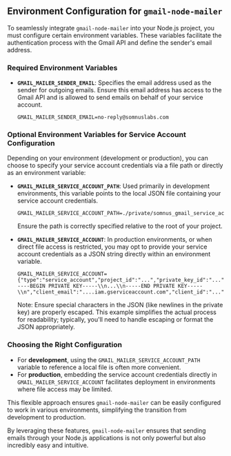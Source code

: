 
## Environment Configuration for `gmail-node-mailer`

To seamlessly integrate `gmail-node-mailer` into your Node.js project, you must configure certain environment variables. These variables facilitate the authentication process with the Gmail API and define the sender's email address.

### Required Environment Variables

- **`GMAIL_MAILER_SENDER_EMAIL`**: Specifies the email address used as the sender for outgoing emails. Ensure this email address has access to the Gmail API and is allowed to send emails on behalf of your service account.

    ```plaintext
    GMAIL_MAILER_SENDER_EMAIL=no-reply@somnuslabs.com
    ```

### Optional Environment Variables for Service Account Configuration

Depending on your environment (development or production), you can choose to specify your service account credentials via a file path or directly as an environment variable:

- **`GMAIL_MAILER_SERVICE_ACCOUNT_PATH`**: Used primarily in development environments, this variable points to the local JSON file containing your service account credentials.

    ```plaintext
    GMAIL_MAILER_SERVICE_ACCOUNT_PATH=./private/somnus_gmail_service_account.json
    ```

    Ensure the path is correctly specified relative to the root of your project.

- **`GMAIL_MAILER_SERVICE_ACCOUNT`**: In production environments, or when direct file access is restricted, you may opt to provide your service account credentials as a JSON string directly within an environment variable.

    ```plaintext
    GMAIL_MAILER_SERVICE_ACCOUNT={"type":"service_account","project_id":"...","private_key_id":"...","private_key":"-----BEGIN PRIVATE KEY-----\\n...\\n-----END PRIVATE KEY-----\\n","client_email":"....iam.gserviceaccount.com","client_id":"...","auth_uri":"...","token_uri":"...","auth_provider_x509_cert_url":"...","client_x509_cert_url":"...","universe_domain":"googleapis.com"}

    ```

    Note: Ensure special characters in the JSON (like newlines in the private key) are properly escaped. This example simplifies the actual process for readability; typically, you'll need to handle escaping or format the JSON appropriately.

### Choosing the Right Configuration

- For **development**, using the `GMAIL_MAILER_SERVICE_ACCOUNT_PATH` variable to reference a local file is often more convenient.
- For **production**, embedding the service account credentials directly in `GMAIL_MAILER_SERVICE_ACCOUNT` facilitates deployment in environments where file access may be limited.

This flexible approach ensures `gmail-node-mailer` can be easily configured to work in various environments, simplifying the transition from development to production.

By leveraging these features, `gmail-node-mailer` ensures that sending emails through your Node.js applications is not only powerful but also incredibly easy and intuitive.
